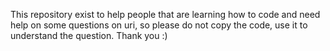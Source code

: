 This repository exist to help people that are learning how to 
code and need help on some questions on uri, so please do not
copy the code, use it to understand the question.
Thank you :)

